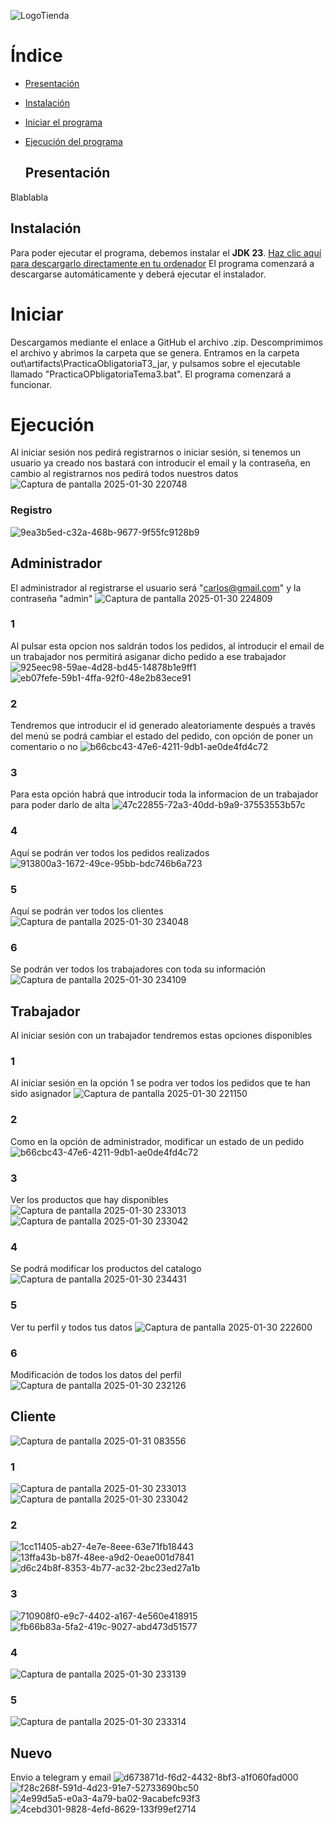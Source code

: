 ![LogoTienda](https://github.com/user-attachments/assets/85028b68-ae5f-441d-998c-aad31c6d186b)

# Índice

- [Presentación](#Presentacion)
- [Instalación](#Instalación)
- [Iniciar el programa](#Iniciar)
- [Ejecución del programa](#Ejecución)

  ## Presentación
Blablabla
  ## Instalación

Para poder ejecutar el programa, debemos instalar el **JDK 23**. [Haz clic aquí para descargarlo directamente en tu ordenador](https://download.oracle.com/java/23/latest/jdk-23_windows-x64_bin.exe) El programa comenzará a descargarse automáticamente y deberá ejecutar el instalador.

# Iniciar
Descargamos mediante el enlace a GitHub el archivo .zip.
Descomprimimos el archivo y abrimos la carpeta que se genera.
Entramos en la carpeta out\artifacts\PracticaObligatoriaT3_jar, y pulsamos sobre el ejecutable llamado "PracticaOPbligatoriaTema3.bat". El programa comenzará a funcionar.

# Ejecución
Al iniciar sesión nos pedirá registrarnos o iniciar sesión, si tenemos un usuario ya creado nos bastará con introducir el email y la contraseña, en cambio al registrarnos nos pedirá todos nuestros datos
![Captura de pantalla 2025-01-30 220748](https://github.com/user-attachments/assets/886e0be3-0bbd-46ee-9fd9-3b98636cd544)
### Registro
![9ea3b5ed-c32a-468b-9677-9f55fc9128b9](https://github.com/user-attachments/assets/69ba7954-1c8d-445d-b902-abe32120ab35)

## Administrador
El administrador al registrarse el usuario será "carlos@gmail.com" y la contraseña "admin"
![Captura de pantalla 2025-01-30 224809](https://github.com/user-attachments/assets/eb53ef3a-afa6-479a-a586-5e845fb55e6c)
### 1
Al pulsar esta opcion nos saldrán todos los pedidos, al introducir el email de un trabajador nos permitirá asiganar dicho pedido a ese trabajador
![925eec98-59ae-4d28-bd45-14878b1e9ff1](https://github.com/user-attachments/assets/23900a96-165b-4f2f-8b52-6fa156a75835)
![eb07fefe-59b1-4ffa-92f0-48e2b83ece91](https://github.com/user-attachments/assets/29625480-ae70-4a46-b54e-93e6dfd2675f)

### 2
Tendremos que introducir el id generado aleatoriamente después a través del menú se podrá cambiar el estado del pedido, con opción de poner un comentario o no
![b66cbc43-47e6-4211-9db1-ae0de4fd4c72](https://github.com/user-attachments/assets/d4ad852b-f632-4ff7-9913-b76dbaa0eed8)

### 3
Para esta opción habrá que introducir toda la informacion de un trabajador para poder darlo de alta
![47c22855-72a3-40dd-b9a9-37553553b57c](https://github.com/user-attachments/assets/8015b1a2-2019-41f0-93cc-952550b4a61e)

### 4
Aquí se podrán ver todos los pedidos realizados
![913800a3-1672-49ce-95bb-bdc746b6a723](https://github.com/user-attachments/assets/387b2a55-1c65-4289-bb5b-3830517514ba)

### 5
Aquí se podrán ver todos los clientes
![Captura de pantalla 2025-01-30 234048](https://github.com/user-attachments/assets/b3b971ed-0155-495a-81c0-e6677a26aaa0)

### 6
Se podrán ver todos los trabajadores con toda su información
![Captura de pantalla 2025-01-30 234109](https://github.com/user-attachments/assets/50fa1505-cd40-48ae-a4a6-daf34df09773)

## Trabajador
Al iniciar sesión con un trabajador tendremos estas opciones disponibles

### 1
Al iniciar sesión en la opción 1 se podra ver todos los pedidos que te han sido asignador 
![Captura de pantalla 2025-01-30 221150](https://github.com/user-attachments/assets/6488fcba-cf7a-4255-b052-02d50e6f5a82)

### 2
Como en la opción de administrador, modificar un estado de un pedido
![b66cbc43-47e6-4211-9db1-ae0de4fd4c72](https://github.com/user-attachments/assets/77a1c55a-7542-47ac-b22c-e57db3d60be3)

### 3
Ver los productos que hay disponibles
![Captura de pantalla 2025-01-30 233013](https://github.com/user-attachments/assets/0e79d971-04d5-432a-9460-95934a437566)
![Captura de pantalla 2025-01-30 233042](https://github.com/user-attachments/assets/b523044a-7ec6-4c9f-9557-7983d0e11d59)

### 4
Se podrá modificar los productos del catalogo 
![Captura de pantalla 2025-01-30 234431](https://github.com/user-attachments/assets/87a4fa38-e696-465a-9042-aa6678468f5b)

### 5
Ver tu perfil y todos tus datos
![Captura de pantalla 2025-01-30 222600](https://github.com/user-attachments/assets/670c015f-f673-4e31-b566-7e6b97599133)

### 6
Modificación de todos los datos del perfil
![Captura de pantalla 2025-01-30 232126](https://github.com/user-attachments/assets/61553abd-d63d-4416-b766-cd1754efe493)



## Cliente
![Captura de pantalla 2025-01-31 083556](https://github.com/user-attachments/assets/c617ee47-d04c-4b12-8c73-3717d773ced9)

### 1
![Captura de pantalla 2025-01-30 233013](https://github.com/user-attachments/assets/0e79d971-04d5-432a-9460-95934a437566)
![Captura de pantalla 2025-01-30 233042](https://github.com/user-attachments/assets/b523044a-7ec6-4c9f-9557-7983d0e11d59)

### 2
![1cc11405-ab27-4e7e-8eee-63e71fb18443](https://github.com/user-attachments/assets/55cbd7e2-a624-4bb6-9d1b-2ce5e2d76a25)
![13ffa43b-b87f-48ee-a9d2-0eae001d7841](https://github.com/user-attachments/assets/662fd60d-c140-4091-a53a-61474600130a)
![d6c24b8f-8353-4b77-ac32-2bc23ed27a1b](https://github.com/user-attachments/assets/baa5e31d-68c9-4f02-95d9-098640e3a374)

### 3
![710908f0-e9c7-4402-a167-4e560e418915](https://github.com/user-attachments/assets/aa4a66ec-ae61-4a01-bf62-29f99101caeb)
![fb66b83a-5fa2-419c-9027-abd473d51577](https://github.com/user-attachments/assets/68f88fab-7c7d-4e64-9fab-9e11e596c7fa)

### 4
![Captura de pantalla 2025-01-30 233139](https://github.com/user-attachments/assets/2409642c-8c35-467e-9494-b97e55946cd0)

### 5
![Captura de pantalla 2025-01-30 233314](https://github.com/user-attachments/assets/c75d16e2-50e9-4ea0-9a03-283993020bf2)

## Nuevo
Envio a telegram y email
![d673871d-f6d2-4432-8bf3-a1f060fad000](https://github.com/user-attachments/assets/bd65279c-7b53-4f21-bfd9-05110da3d959)
![f28c268f-591d-4d23-91e7-52733690bc50](https://github.com/user-attachments/assets/c83f6999-c38e-42d8-bbff-386f642b518a)
![4e99d5a5-e0a3-4a79-ba02-9acabefc93f3](https://github.com/user-attachments/assets/ce9c882b-3fc8-4083-be98-923938d03c63)
![4cebd301-9828-4efd-8629-133f99ef2714](https://github.com/user-attachments/assets/a33c7096-caa1-43fd-80ca-4d7757820049)
